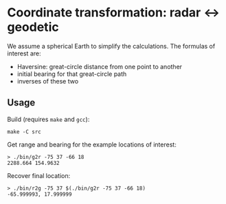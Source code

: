 # Coordinate transformation: radar ↔ geodetic

We assume a spherical Earth to simplify the calculations.
The formulas of interest are:

- Haversine: great-circle distance from one point to another
- initial bearing for that great-circle path
- inverses of these two

## Usage

Build (requires `make` and `gcc`):

```
make -C src
```

Get range and bearing for the example locations of interest:

```
> ./bin/g2r -75 37 -66 18
2288.664 154.9632
```

Recover final location:

```
> ./bin/r2g -75 37 $(./bin/g2r -75 37 -66 18)
-65.999993, 17.999999
```
